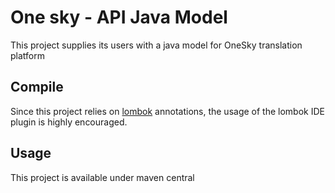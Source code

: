 # One sky - API Java Model
This project supplies its users with a java model for OneSky translation platform

## Compile 
Since this project relies on [lombok](https://projectlombok.org/) annotations, the usage of the lombok IDE plugin is highly encouraged.

## Usage
This project is available under maven central
